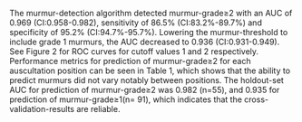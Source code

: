 The murmur-detection algorithm detected murmur-grade≥2 with an AUC of 0.969 (CI:0.958-0.982), sensitivity of 86.5% (CI:83.2%-89.7%) and specificity of 95.2% (CI:94.7%-95.7%). Lowering the murmur-threshold to include grade 1 murmurs, the AUC decreased to 0.936 (CI:0.931-0.949). See Figure 2 for ROC curves for cutoff values 1 and 2 respectively. Performance metrics for prediction of murmur-grade≥2 for each auscultation position can be seen in Table 1, which shows that the ability to predict murmurs did not vary notably between positions. The holdout-set AUC for prediction of murmur-grade≥2 was 0.982 (n=55), and 0.935 for prediction of murmur-grade≥1(n= 91), which indicates that the cross-validation-results are reliable.